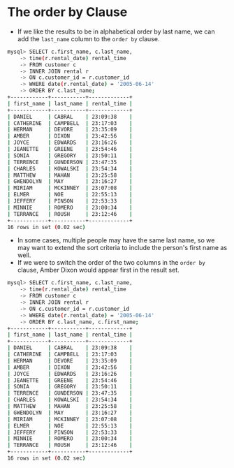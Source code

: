 # The order by Clause

- If we like the results to be in alphabetical order by last name, we can add the `last_name` column to the `order by` clause.

```bash
mysql> SELECT c.first_name, c.last_name,
    -> time(r.rental_date) rental_time
    -> FROM customer c
    -> INNER JOIN rental r
    -> ON c.customer_id = r.customer_id
    -> WHERE date(r.rental_date) = '2005-06-14'
    -> ORDER BY c.last_name;
+------------+-----------+-------------+
| first_name | last_name | rental_time |
+------------+-----------+-------------+
| DANIEL     | CABRAL    | 23:09:38    |
| CATHERINE  | CAMPBELL  | 23:17:03    |
| HERMAN     | DEVORE    | 23:35:09    |
| AMBER      | DIXON     | 23:42:56    |
| JOYCE      | EDWARDS   | 23:16:26    |
| JEANETTE   | GREENE    | 23:54:46    |
| SONIA      | GREGORY   | 23:50:11    |
| TERRENCE   | GUNDERSON | 23:47:35    |
| CHARLES    | KOWALSKI  | 23:54:34    |
| MATTHEW    | MAHAN     | 23:25:58    |
| GWENDOLYN  | MAY       | 23:16:27    |
| MIRIAM     | MCKINNEY  | 23:07:08    |
| ELMER      | NOE       | 22:55:13    |
| JEFFERY    | PINSON    | 22:53:33    |
| MINNIE     | ROMERO    | 23:00:34    |
| TERRANCE   | ROUSH     | 23:12:46    |
+------------+-----------+-------------+
16 rows in set (0.02 sec)
```

- In some cases, multiple people may have the same last name, so we may want to extend the sort criteria to include the person's first name as well.
- If we were to switch the order of the two columns in the `order by` clause, Amber Dixon would appear first in the result set.

```bash
mysql> SELECT c.first_name, c.last_name,
    -> time(r.rental_date) rental_time
    -> FROM customer c
    -> INNER JOIN rental r
    -> ON c.customer_id = r.customer_id
    -> WHERE date(r.rental_date) = '2005-06-14'
    -> ORDER BY c.last_name, c.first_name;
+------------+-----------+-------------+
| first_name | last_name | rental_time |
+------------+-----------+-------------+
| DANIEL     | CABRAL    | 23:09:38    |
| CATHERINE  | CAMPBELL  | 23:17:03    |
| HERMAN     | DEVORE    | 23:35:09    |
| AMBER      | DIXON     | 23:42:56    |
| JOYCE      | EDWARDS   | 23:16:26    |
| JEANETTE   | GREENE    | 23:54:46    |
| SONIA      | GREGORY   | 23:50:11    |
| TERRENCE   | GUNDERSON | 23:47:35    |
| CHARLES    | KOWALSKI  | 23:54:34    |
| MATTHEW    | MAHAN     | 23:25:58    |
| GWENDOLYN  | MAY       | 23:16:27    |
| MIRIAM     | MCKINNEY  | 23:07:08    |
| ELMER      | NOE       | 22:55:13    |
| JEFFERY    | PINSON    | 22:53:33    |
| MINNIE     | ROMERO    | 23:00:34    |
| TERRANCE   | ROUSH     | 23:12:46    |
+------------+-----------+-------------+
16 rows in set (0.02 sec)
```

